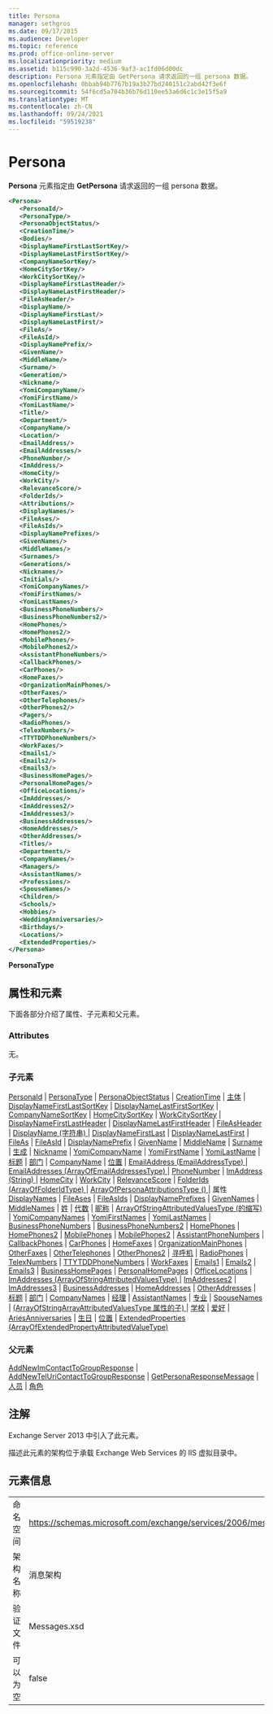 ```yaml
---
title: Persona
manager: sethgros
ms.date: 09/17/2015
ms.audience: Developer
ms.topic: reference
ms.prod: office-online-server
ms.localizationpriority: medium
ms.assetid: b115c990-3a2d-4536-9af3-ac1fd06d00dc
description: Persona 元素指定由 GetPersona 请求返回的一组 persona 数据。
ms.openlocfilehash: 0bbab94b7767b19a3b27bd240151c2abd42f3e6f
ms.sourcegitcommit: 54f6cd5a704b36b76d110ee53a6d6c1c3e15f5a9
ms.translationtype: MT
ms.contentlocale: zh-CN
ms.lasthandoff: 09/24/2021
ms.locfileid: "59519238"
---
```

# <a name="persona"></a>Persona

**Persona** 元素指定由 **GetPersona** 请求返回的一组 persona 数据。 
  
```XML
<Persona>
   <PersonaId/>
   <PersonaType/>
   <PersonaObjectStatus/>
   <CreationTime/>
   <Bodies/>
   <DisplayNameFirstLastSortKey/>
   <DisplayNameLastFirstSortKey/>
   <CompanyNameSortKey/>
   <HomeCitySortKey/>
   <WorkCitySortKey/>
   <DisplayNameFirstLastHeader/>
   <DisplayNameLastFirstHeader/>
   <FileAsHeader/>
   <DisplayName/>
   <DisplayNameFirstLast/>
   <DisplayNameLastFirst/>
   <FileAs/>
   <FileAsId/>
   <DisplayNamePrefix/>
   <GivenName/>
   <MiddleName/>
   <Surname/>
   <Generation/>
   <Nickname/>
   <YomiCompanyName/>
   <YomiFirstName/>
   <YomiLastName/>
   <Title/>
   <Department/>
   <CompanyName/>
   <Location/>
   <EmailAddress/>
   <EmailAddresses/>
   <PhoneNumber/>
   <ImAddress/>
   <HomeCity/>
   <WorkCity/>
   <RelevanceScore/>
   <FolderIds/>
   <Attributions/>
   <DisplayNames/>
   <FileAses/>
   <FileAsIds/>
   <DisplayNamePrefixes/>
   <GivenNames/>
   <MiddleNames/>
   <Surnames/>
   <Generations/>
   <Nicknames/>
   <Initials/>
   <YomiCompanyNames/>
   <YomiFirstNames/>
   <YomiLastNames/>
   <BusinessPhoneNumbers/>
   <BusinessPhoneNumbers2/>
   <HomePhones/>
   <HomePhones2/>
   <MobilePhones/>
   <MobilePhones2/>
   <AssistantPhoneNumbers/>
   <CallbackPhones/>
   <CarPhones/>
   <HomeFaxes/>
   <OrganizationMainPhones/>
   <OtherFaxes/>
   <OtherTelephones/>
   <OtherPhones2/>
   <Pagers/>
   <RadioPhones/>
   <TelexNumbers/>
   <TTYTDDPhoneNumbers/>
   <WorkFaxes/>
   <Emails1/>
   <Emails2/>
   <Emails3/>
   <BusinessHomePages/>
   <PersonalHomePages/>
   <OfficeLocations/>
   <ImAddresses/>
   <ImAddresses2/>
   <ImAddresses3/>
   <BusinessAddresses/>
   <HomeAddresses/>
   <OtherAddresses/>
   <Titles/>
   <Departments/>
   <CompanyNames/>
   <Managers/>
   <AssistantNames/>
   <Professions/>
   <SpouseNames/>
   <Children/>
   <Schools/>
   <Hobbies/>
   <WeddingAnniversaries/>
   <Birthdays/>
   <Locations/>
   <ExtendedProperties/>
</Persona>

```

 **PersonaType**
## <a name="attributes-and-elements"></a>属性和元素

下面各部分介绍了属性、子元素和父元素。
  
### <a name="attributes"></a>Attributes

无。
  
### <a name="child-elements"></a>子元素

[PersonaId](personaid.md)  | [PersonaType](personatype.md)  | [PersonaObjectStatus](personaobjectstatus.md)  | [CreationTime](creationtime.md)  | [主体](bodies.md)  | [DisplayNameFirstLastSortKey](displaynamefirstlastsortkey.md)  | [DisplayNameLastFirstSortKey](displaynamelastfirstsortkey.md)  | [CompanyNameSortKey](companynamesortkey.md)  | [HomeCitySortKey](homecitysortkey.md)  | [WorkCitySortKey](workcitysortkey.md)  | [DisplayNameFirstLastHeader](displaynamefirstlastheader.md)  | [DisplayNameLastFirstHeader](displaynamelastfirstheader.md)  | [FileAsHeader](fileasheader.md)  | [DisplayName (字符串) ](displayname-string.md)  | [DisplayNameFirstLast](displaynamefirstlast.md)  | [DisplayNameLastFirst](displaynamelastfirst.md)  | [FileAs](fileas.md)  | [FileAsId](fileasid.md)  | [DisplayNamePrefix](displaynameprefix.md)  | [GivenName](givenname.md)  | [MiddleName](middlename.md)  | [Surname](surname.md)  | [生成](generation.md)  | [Nickname](nickname.md)  | [YomiCompanyName](yomicompanyname.md)  | [YomiFirstName](yomifirstname.md)  | [YomiLastName](yomilastname.md)  | [标题](title.md)  | [部门](department.md)  | [CompanyName](companyname.md)  | [位置](location.md)  | [EmailAddress (EmailAddressType) ](emailaddress-emailaddresstype.md)  | [EmailAddresses (ArrayOfEmailAddressesType) ](emailaddresses-arrayofemailaddressestype.md)  | [PhoneNumber](phonenumber.md)  | [ImAddress (String) ](imaddress-string.md)  | [HomeCity](homecity.md)  | [WorkCity](workcity.md)  | [RelevanceScore](relevancescore.md)  | [FolderIds (ArrayOfFolderIdType) ](folderids-arrayoffolderidtype.md)  | [ArrayOfPersonaAttributionsType () ](attributions-arrayofpersonaattributionstype.md)  |  属性[DisplayNames](displaynames.md)  | [FileAses](fileases.md)  | [FileAsIds](fileasids.md)  | [DisplayNamePrefixes](displaynameprefixes.md)  | [GivenNames](givennames.md)  | [MiddleNames](middlenames.md)  | [姓](surnames.md)  | [代数](generations.md)  | [昵称](nicknames.md)  | [ArrayOfStringAttributedValuesType (的缩写) ](initials-arrayofstringattributedvaluestype.md)  | [YomiCompanyNames](yomicompanynames.md)  | [YomiFirstNames](yomifirstnames.md)  | [YomiLastNames](yomilastnames.md)  | [BusinessPhoneNumbers](businessphonenumbers.md)  | [BusinessPhoneNumbers2](businessphonenumbers2.md)  | [HomePhones](homephones.md)  | [HomePhones2](homephones2.md)  | [MobilePhones](mobilephones.md)  | [MobilePhones2](mobilephones2.md)  | [AssistantPhoneNumbers](assistantphonenumbers.md)  | [CallbackPhones](callbackphones.md)  | [CarPhones](carphones.md)  | [HomeFaxes](homefaxes.md)  | [OrganizationMainPhones](organizationmainphones.md)  | [OtherFaxes](otherfaxes.md)  | [OtherTelephones](othertelephones.md)  | [OtherPhones2](otherphones2.md)  | [寻呼机](pagers.md)  | [RadioPhones](radiophones.md)  | [TelexNumbers](telexnumbers.md)  | [TTYTDDPhoneNumbers](ttytddphonenumbers.md)  | [WorkFaxes](workfaxes.md)  | [Emails1](emails1.md)  | [Emails2](emails2.md)  | [Emails3](emails3.md)  | [BusinessHomePages](businesshomepages.md)  | [PersonalHomePages](personalhomepages.md)  | [OfficeLocations](officelocations.md)  | [ImAddresses (ArrayOfStringAttributedValuesType) ](imaddresses-arrayofstringattributedvaluestype.md)  | [ImAddresses2](imaddresses2.md)  | [ImAddresses3](imaddresses3.md)  | [BusinessAddresses](businessaddresses.md)  | [HomeAddresses](homeaddresses.md)  | [OtherAddresses](otheraddresses.md)  | [标题](titles.md)  | [部门](departments.md)  | [CompanyNames](companynames.md)  | [经理](managers.md)  | [AssistantNames](assistantnames.md)  | [专业](professions.md)  | [SpouseNames](spousenames.md)  | [ (ArrayOfStringArrayAttributedValuesType 属性的子) ](children-arrayofstringarrayattributedvaluestype.md)  | [学校](schools.md)  | [爱好](hobbies.md)  | [AriesAnniversaries](weddinganniversaries.md)  | [生日](birthdays.md)  | [位置](locations.md)  | [ExtendedProperties (ArrayOfExtendedPropertyAttributedValueType) ](extendedproperties-arrayofextendedpropertyattributedvaluetype.md)
  
### <a name="parent-elements"></a>父元素

[AddNewImContactToGroupResponse](addnewimcontacttogroupresponse.md)  | [AddNewTelUriContactToGroupResponse](addnewteluricontacttogroupresponse.md)  | [GetPersonaResponseMessage](getpersonaresponsemessage.md)  | [人员](people.md)  | [角色](personas-ex15websvcsotherref.md)
  
## <a name="remarks"></a>注解

Exchange Server 2013 中引入了此元素。
  
描述此元素的架构位于承载 Exchange Web Services 的 IIS 虚拟目录中。
  
## <a name="element-information"></a>元素信息

|||
|:-----|:-----|
|命名空间  <br/> |https://schemas.microsoft.com/exchange/services/2006/messages  <br/> |
|架构名称  <br/> |消息架构  <br/> |
|验证文件  <br/> |Messages.xsd  <br/> |
|可以为空  <br/> |false  <br/> |
   

